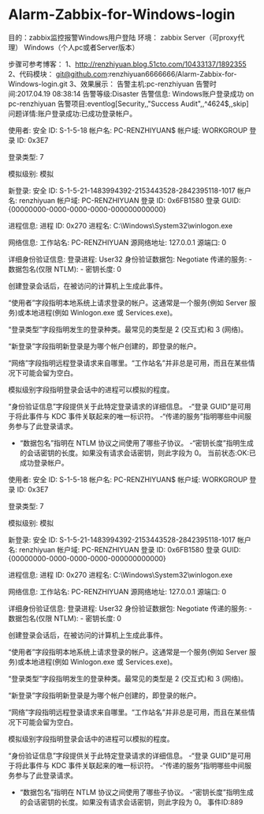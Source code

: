 # Alarm-Zabbix-for-Windows-login
目的：zabbix监控报警Windows用户登陆
环境：
zabbix Server（可proxy代理）
Windows（个人pc或者Server版本）

步骤可参考博客：
1、http://renzhiyuan.blog.51cto.com/10433137/1892355
2、代码模块：
git@github.com:renzhiyuan6666666/Alarm-Zabbix-for-Windows-login.git
3、效果展示：
告警主机:pc-renzhiyuan
告警时间:2017.04.19 08:38:14
告警等级:Disaster
告警信息: Windows账户登录成功 on pc-renzhiyuan
告警项目:eventlog[Security,,"Success Audit",,^4624$,,skip]
问题详情:账户登录成功:已成功登录帐户。

使用者:
安全 ID:	S-1-5-18
帐户名:	PC-RENZHIYUAN$
帐户域:	WORKGROUP
登录 ID:	0x3E7

登录类型:	7

模拟级别:	模拟

新登录:
安全 ID:	S-1-5-21-1483994392-2153443528-2842395118-1017
帐户名:	renzhiyuan
帐户域:	PC-RENZHIYUAN
登录 ID:	0x6FB1580
登录 GUID:	{00000000-0000-0000-0000-000000000000}

进程信息:
进程 ID:	0x270
进程名:	C:\Windows\System32\winlogon.exe

网络信息:
工作站名:	PC-RENZHIYUAN
源网络地址:	127.0.0.1
源端口:	0

详细身份验证信息:
登录进程:	User32 
身份验证数据包:	Negotiate
传递的服务:	-
数据包名(仅限 NTLM):	-
密钥长度:	0

创建登录会话后，在被访问的计算机上生成此事件。

“使用者”字段指明本地系统上请求登录的帐户。这通常是一个服务(例如 Server 服务)或本地进程(例如 Winlogon.exe 或 Services.exe)。

“登录类型”字段指明发生的登录种类。最常见的类型是 2 (交互式)和 3 (网络)。

“新登录”字段指明新登录是为哪个帐户创建的，即登录的帐户。

“网络”字段指明远程登录请求来自哪里。“工作站名”并非总是可用，而且在某些情况下可能会留为空白。

模拟级别字段指明登录会话中的进程可以模拟的程度。

“身份验证信息”字段提供关于此特定登录请求的详细信息。
-“登录 GUID”是可用于将此事件与 KDC 事件关联起来的唯一标识符。
-“传递的服务”指明哪些中间服务参与了此登录请求。
- “数据包名”指明在 NTLM 协议之间使用了哪些子协议。
-“密钥长度”指明生成的会话密钥的长度。如果没有请求会话密钥，则此字段为 0。
当前状态:OK:已成功登录帐户。

使用者:
安全 ID:	S-1-5-18
帐户名:	PC-RENZHIYUAN$
帐户域:	WORKGROUP
登录 ID:	0x3E7

登录类型:	7

模拟级别:	模拟

新登录:
安全 ID:	S-1-5-21-1483994392-2153443528-2842395118-1017
帐户名:	renzhiyuan
帐户域:	PC-RENZHIYUAN
登录 ID:	0x6FB1580
登录 GUID:	{00000000-0000-0000-0000-000000000000}

进程信息:
进程 ID:	0x270
进程名:	C:\Windows\System32\winlogon.exe

网络信息:
工作站名:	PC-RENZHIYUAN
源网络地址:	127.0.0.1
源端口:	0

详细身份验证信息:
登录进程:	User32 
身份验证数据包:	Negotiate
传递的服务:	-
数据包名(仅限 NTLM):	-
密钥长度:	0

创建登录会话后，在被访问的计算机上生成此事件。

“使用者”字段指明本地系统上请求登录的帐户。这通常是一个服务(例如 Server 服务)或本地进程(例如 Winlogon.exe 或 Services.exe)。

“登录类型”字段指明发生的登录种类。最常见的类型是 2 (交互式)和 3 (网络)。

“新登录”字段指明新登录是为哪个帐户创建的，即登录的帐户。

“网络”字段指明远程登录请求来自哪里。“工作站名”并非总是可用，而且在某些情况下可能会留为空白。

模拟级别字段指明登录会话中的进程可以模拟的程度。

“身份验证信息”字段提供关于此特定登录请求的详细信息。
-“登录 GUID”是可用于将此事件与 KDC 事件关联起来的唯一标识符。
-“传递的服务”指明哪些中间服务参与了此登录请求。
- “数据包名”指明在 NTLM 协议之间使用了哪些子协议。
-“密钥长度”指明生成的会话密钥的长度。如果没有请求会话密钥，则此字段为 0。
事件ID:889
